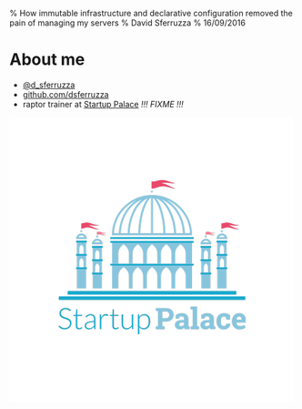 % How immutable infrastructure and declarative configuration removed the pain of managing my servers
% David Sferruzza
% 16/09/2016

# About me

- [\@d_sferruzza](https://twitter.com/d\_sferruzza)
- [github.com/dsferruzza](https://github.com/dsferruzza)
- raptor trainer at [Startup Palace](http://www.startup-palace.com) *!!! FIXME !!!*

![](img/sp.gif)
